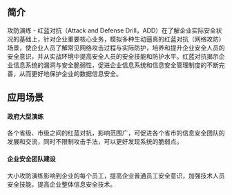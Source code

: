 ## 简介
攻防演练 - 红蓝对抗（Attack and Defense Drill，ADD）在了解企业实际安全状况的基础上，针对企业重要核心业务，模拟多种生动逼真的红蓝对抗（网络攻防）场景，使企业人员了解常见网络攻击过程与实际防护，培养和提升企业安全人员的安全意识，并从实战环境中提高安全人员的安全技能和防护水平。红蓝对抗揭示企业信息系统的漏洞与安全脆弱性，促进企业信息系统和信息安全管理制度的不断完善，从而更好地保护企业的数据信息安全。

## 应用场景
#### 政府大型演练
各个省级、市级之间的红蓝对抗，影响范围广，可促进各个省市的信息安全团队的发展和交流，同时不限制攻击手法，可以更好发现系统的脆弱点。

#### 企业安全团队建设
大小攻防演练影响到企业的每个员工，提高企业普通员工安全意识，加强技术人员安全技能，提高企业整体信息安全技术。
